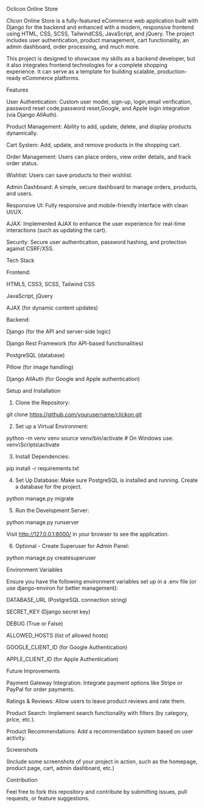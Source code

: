 Oclicon Online Store

Clicon Online Store is a fully-featured eCommerce web application built with Django for the backend and enhanced with a modern, responsive frontend using HTML, CSS, SCSS, TailwindCSS, JavaScript, and jQuery. The project includes user authentication, product management, cart functionality, an admin dashboard, order processing, and much more.

This project is designed to showcase my skills as a backend developer, but it also integrates frontend technologies for a complete shopping experience. It can serve as a template for building scalable, production-ready eCommerce platforms.

Features

User Authentication: Custom user model, sign-up, login,email verification, password reset code,password reset,Google, and Apple login integration (via Django AllAuth).

Product Management: Ability to add, update, delete, and display products dynamically.

Cart System: Add, update, and remove products in the shopping cart.

Order Management: Users can place orders, view order details, and track order status.

Wishlist: Users can save products to their wishlist.

Admin Dashboard: A simple, secure dashboard to manage orders, products, and users.

Responsive UI: Fully responsive and mobile-friendly interface with clean UI/UX.

AJAX: Implemented AJAX to enhance the user experience for real-time interactions (such as updating the cart).

Security: Secure user authentication, password hashing, and protection against CSRF/XSS.


Tech Stack

Frontend:

HTML5, CSS3, SCSS, Tailwind CSS

JavaScript, jQuery

AJAX (for dynamic content updates)


Backend:

Django (for the API and server-side logic)

Django Rest Framework (for API-based functionalities)

PostgreSQL (database)

Pillow (for image handling)

Django AllAuth (for Google and Apple authentication)



Setup and Installation

1. Clone the Repository:

git clone https://github.com/yourusername/clickon.git


2. Set up a Virtual Environment:

python -m venv venv
source venv/bin/activate  # On Windows use: venv\Scripts\activate


3. Install Dependencies:

pip install -r requirements.txt


4. Set Up Database: Make sure PostgreSQL is installed and running. Create a database for the project.

python manage.py migrate


5. Run the Development Server:

python manage.py runserver

Visit http://127.0.0.1:8000/ in your browser to see the application.


6. Optional - Create Superuser for Admin Panel:

python manage.py createsuperuser



Environment Variables

Ensure you have the following environment variables set up in a .env file (or use django-environ for better management):

DATABASE_URL (PostgreSQL connection string)

SECRET_KEY (Django secret key)

DEBUG (True or False)

ALLOWED_HOSTS (list of allowed hosts)

GOOGLE_CLIENT_ID (for Google Authentication)

APPLE_CLIENT_ID (for Apple Authentication)


Future Improvements

Payment Gateway Integration: Integrate payment options like Stripe or PayPal for order payments.

Ratings & Reviews: Allow users to leave product reviews and rate them.

Product Search: Implement search functionality with filters (by category, price, etc.).

Product Recommendations: Add a recommendation system based on user activity.


Screenshots

(Include some screenshots of your project in action, such as the homepage, product page, cart, admin dashboard, etc.)

Contribution

Feel free to fork this repository and contribute by submitting issues, pull requests, or feature suggestions.
